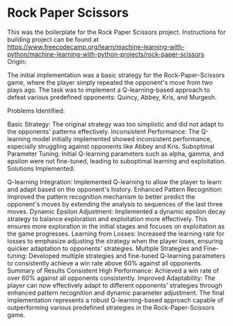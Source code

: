 # Rock Paper Scissors

This was the boilerplate for the Rock Paper Scissors project. 
Instructions for building project can be found at https://www.freecodecamp.org/learn/machine-learning-with-python/machine-learning-with-python-projects/rock-paper-scissors.
Origin:

The initial implementation was a basic strategy for the Rock-Paper-Scissors game, where the player simply repeated the opponent's move from two plays ago. The task was to implement a Q-learning-based approach to defeat various predefined opponents: Quincy, Abbey, Kris, and Murgesh.

Problems Identified:

Basic Strategy: The original strategy was too simplistic and did not adapt to the opponents' patterns effectively.
Inconsistent Performance: The Q-learning model initially implemented showed inconsistent performance, especially struggling against opponents like Abbey and Kris.
Suboptimal Parameter Tuning: Initial Q-learning parameters such as alpha, gamma, and epsilon were not fine-tuned, leading to suboptimal learning and exploitation.
Solutions Implemented:

Q-learning Integration: Implemented Q-learning to allow the player to learn and adapt based on the opponent's history.
Enhanced Pattern Recognition: Improved the pattern recognition mechanism to better predict the opponent's moves by extending the analysis to sequences of the last three moves.
Dynamic Epsilon Adjustment: Implemented a dynamic epsilon decay strategy to balance exploration and exploitation more effectively. This ensures more exploration in the initial stages and focuses on exploitation as the game progresses.
Learning from Losses: Increased the learning rate for losses to emphasize adjusting the strategy when the player loses, ensuring quicker adaptation to opponents' strategies.
Multiple Strategies and Fine-tuning: Developed multiple strategies and fine-tuned Q-learning parameters to consistently achieve a win rate above 60% against all opponents.
Summary of Results
Consistent High Performance: Achieved a win rate of over 60% against all opponents consistently.
Improved Adaptability: The player can now effectively adapt to different opponents' strategies through enhanced pattern recognition and dynamic parameter adjustment.
The final implementation represents a robust Q-learning-based approach capable of outperforming various predefined strategies in the Rock-Paper-Scissors game.

